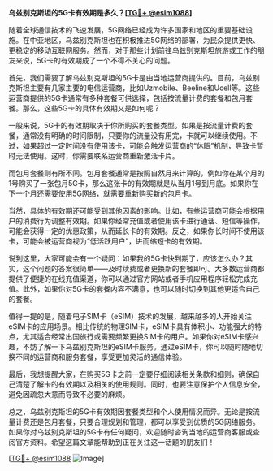 **乌兹别克斯坦的5G卡有效期是多久？[[TG💪+ @esim1088](https://t.me/s/esim1088)]**

随着全球通信技术的飞速发展，5G网络已经成为许多国家和地区的重要基础设施。在中亚地区，乌兹别克斯坦也在积极推进5G网络的部署，为民众提供更快、更稳定的移动互联网服务。然而，对于那些计划前往乌兹别克斯坦旅游或工作的朋友来说，5G卡的有效期成了一个不得不关心的问题。

首先，我们需要了解乌兹别克斯坦的5G卡是由当地运营商提供的。目前，乌兹别克斯坦主要有几家主要的电信运营商，比如Uzmobile、Beeline和Ucell等。这些运营商提供的5G卡通常有多种套餐可供选择，包括按流量计费的套餐和包月套餐。那么，这些5G卡的具体有效期又是如何呢？

一般来说，5G卡的有效期取决于你所购买的套餐类型。如果是按流量计费的套餐，通常没有明确的时间限制，只要你的流量没有用完，卡就可以继续使用。不过，如果超过一定时间没有使用该卡，可能会触发运营商的“休眠”机制，导致卡暂时无法使用。这时，你需要联系运营商重新激活卡片。

而包月套餐则有所不同。包月套餐通常是按照自然月来计算的，例如你在某个月的1号购买了一张包月5G卡，那么这张卡的有效期就是从当月1号到月底。如果你在下一个月还需要使用5G网络，就需要重新购买新的包月卡。

当然，具体的有效期还可能受到其他因素的影响。比如，有些运营商可能会根据用户的消费行为调整有效期。如果你经常充值或者使用该卡进行通话、短信等操作，可能会获得一定的优惠政策，从而延长卡的有效期。反之，如果你长时间不使用该卡，可能会被运营商视为“低活跃用户”，进而缩短卡的有效期。

说到这里，大家可能会有一个疑问：如果我的5G卡快到期了，应该怎么办？其实，这个问题的答案很简单——及时续费或者更换新的套餐即可。大多数运营商都提供了便捷的在线充值渠道，你可以通过官方网站或者手机应用程序轻松完成充值。此外，如果你对5G卡的套餐内容不满意，也可以随时切换到其他更适合自己的套餐。

值得一提的是，随着电子SIM卡（eSIM）技术的发展，越来越多的人开始关注eSIM卡的应用场景。相比传统的物理SIM卡，eSIM卡具有体积小、功能强大的特点，尤其适合经常出国旅行或需要频繁更换SIM卡的用户。如果你对eSIM卡感兴趣，不妨了解一下乌兹别克斯坦的eSIM卡服务。通过eSIM卡，你可以随时随地切换不同的运营商和服务套餐，享受更加灵活的通信体验。

最后，我想提醒大家，在购买5G卡之前一定要仔细阅读相关条款和细则，确保自己清楚了解卡的有效期以及相关的使用规则。同时，也要注意保护个人信息安全，避免因疏忽大意而导致不必要的麻烦。

总之，乌兹别克斯坦的5G卡有效期因套餐类型和个人使用情况而异。无论是按流量计费还是包月套餐，只要合理规划和管理，都可以享受到优质的5G网络服务。如果你对乌兹别克斯坦的5G卡有任何疑问，欢迎随时咨询当地的运营商客服或查阅官方资料。希望这篇文章能帮助到正在关注这一话题的朋友们！

[[TG💪+ @esim1088](https://t.me/s/esim1088) ![Image](https://i.postimg.cc/4NQfJmqS/Snipaste-2025-05-13-00-14-12.png)]